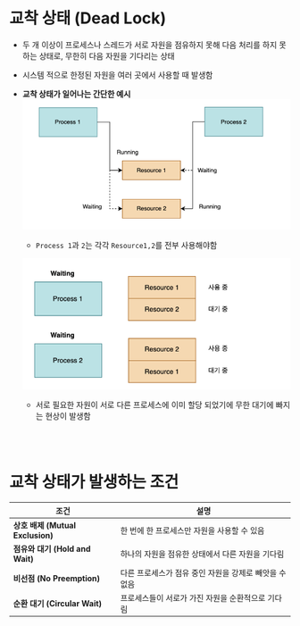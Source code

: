 # 교착 상태 (Dead Lock)
* 두 개 이상이 프로세스나 스레드가 서로 자원을 점유하지 못해 다음 처리를 하지 못하는 상태로, 무한히 다음 자원을 기다리는 상태
* 시스템 적으로 한정된 자원을 여러 곳에서 사용할 때 발생함

* **교착 상태가 일어나는 간단한 예시** 
    ![alt text](<../설명사진/[OS] 교착 상태 (1).png>)
    * `Process 1`과 `2`는 각각 `Resource1,2`를 전부 사용해야함

    ![alt text](<../설명사진/[OS] 교착 상태 (2).png>)
    * 서로 필요한 자원이 서로 다른 프로세스에 이미 할당 되었기에 무한 대기에 빠지는 현상이 발생함 

<br></br>

# 교착 상태가 발생하는 조건 
| 조건                           | 설명                               |
| ---------------------------- | -------------------------------- |
| **상호 배제 (Mutual Exclusion)** | 한 번에 한 프로세스만 자원을 사용할 수 있음      |
| **점유와 대기 (Hold and Wait)**   | 하나의 자원을 점유한 상태에서 다른 자원을 기다림    |
| **비선점 (No Preemption)**      | 다른 프로세스가 점유 중인 자원을 강제로 빼앗을 수 없음 |
| **순환 대기 (Circular Wait)**    | 프로세스들이 서로가 가진 자원을 순환적으로 기다림    |
